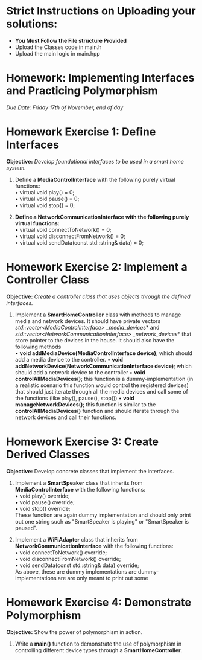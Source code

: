 # Strict Instructions on Uploading your solutions:
* **You Must Follow the File structure Provided**
*  Upload the Classes code in main.h
*  Upload the main logic in main.hpp

# Homework: Implementing Interfaces and Practicing Polymorphism

*Due Date: Friday 17th of November, end of day*<br>

# Homework Exercise 1: Define Interfaces<br>

**Objective:** *Develop foundational interfaces to be used in a smart home system.*<br>

1. Define a **MediaControlInterface** with the following purely virtual functions:<br>
• virtual void play() = 0;<br>
• virtual void pause() = 0;<br>
• virtual void stop() = 0;<br>

2. **Define a NetworkCommunicationInterface with the following purely virtual functions:**<br>
• virtual void connectToNetwork() = 0;<br>
• virtual void disconnectFromNetwork() = 0;<br>
• virtual void sendData(const std::string& data) = 0;<br>

# Homework Exercise 2: Implement a Controller Class<br>

**Objective:** *Create a controller class that uses objects through the defined interfaces.*<br>

1. Implement a **SmartHomeController** class with methods to manage media and network devices. It should have private vectors **std::vector<MediaControlInterface*> _media_devices** and **std::vector<NetworkCommunicationInterface*> _network_devices** that store pointer to the devices in the house. It should also have the following methods<br>
• **void addMediaDevice(MediaControlInterface device)**; which should add a media device to the controller.
• **void addNetworkDevice(NetworkCommunicationInterface device)**; which should add a network device to the controller
• **void controlAllMediaDevices()**; this function is a dummy-implementation (in a realistic scenario this function would control the registered devices) that should just iterate through all the media devices and call some of the functions (like play(), pause(), stop())
• **void manageNetworkDevices()**; this function is similar to the **controlAllMediaDevices()** function and should iterate through the network devices and call their functions.

# Homework Exercise 3: Create Derived Classes

**Objective:** Develop concrete classes that implement the interfaces.<br>

1. Implement a **SmartSpeaker** class that inherits from **MediaControlInterface** with the following functions:<br>
• void play() override;<br>
• void pause() override;<br>
• void stop() override;<br>
These function are again dummy implementation and should only print out one string such as "SmartSpeaker is playing" or "SmartSpeaker is paused".<br>

2. Implement a **WiFiAdapter** class that inherits from **NetworkCommunicationInterface**
with the following functions:<br>
• void connectToNetwork() override;<br>
• void disconnectFromNetwork() override;<br>
• void sendData(const std::string& data) override;<br>
As above, these are dummy implementations are dummy-implementations are are only meant to print out some

# Homework Exercise 4: Demonstrate Polymorphism

**Objective:** Show the power of polymorphism in action.

1. Write a **main()** function to demonstrate the use of polymorphism in
controlling different device types through a **SmartHomeController**.
